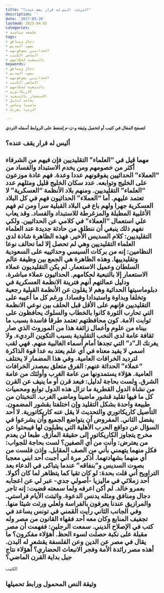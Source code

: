 ```yaml
---
title: "التردي، اليس له قرار يقف عنده؟"
description: ''
date: '2017-09-20'
lastmod: 2025-04-05
categories:
- فلسفة سياسية
tags:
- دجال ومنافق
- بصوت السديس
- الحداثيين يفوقونهم
- الماضي الكتيب
- بالتبعية لحكامهم
keywords:
- دجال ومنافق
- بصوت السديس
- الحداثيين يفوقونهم
- الماضي الكتيب
- بالتبعية لحكامهم
- كاريكاتوري
- الاستعمار بالتبعية
- بحاجة لدليل
- ماضينا وماضي
- الرديء يغرنك

---
```

**لتصفح المقال في كتيب أو لتحميل وثيقة و-ن-م إضغط على الروابط أسفله** **التردي**

## **أليس له قرار يقف عنده؟**

## **مهما قيل في “العلماء” التقليديين فإن فيهم من الشرفاء أكثر من خصومهم ومن يخدم الاستبداد والفساد من “العملاء” الحداثيين يفوقونهم عددا وعدة. فهم عادة موزعون على الخليج وتوابعه. عدد سكان الخليج قليل ومثلهم عدد “العلماء” التقليديين. ومنهم بلاد الأنظمة “العسكرية” لا تعتمد عليهم. أما “العملاء” الحداثيون فهم في كل البلاد العسكرية جهرا ولهم باع في البلاد القبلية سرا ومن ثم فهم الأغلبية المطبلة والمزغرطة للاستبداد والفساد. وقد يعاب علي استعمال “العملاء” في كلامي عن الحداثيين. ولكي نفهم ذلك ينبغي أن ننطلق من حادثة جديدة عند العلماء التقليديين: كلام السديس الأخير. فهذه الظاهرة شاذة لدى العلماء التقليديين وهي لم تحصل إلا لما تحالف نوعا النظامين: إنه من بركات السيسي وحداثييه على السعودية وتقليدييها. وهذه الظاهرة هي الجمع بين وظيفة عالم السلطان وعميل الاستعمار. لم يكن التقليديون عملاء الاستعمار إلا بالتبعية لحكامهم. الحداثيون عملاء مباشرة. ودليل عمالتهم أنهم فترينة الانظمة العسكرية في دبلوماسيتها الحداثية وهم لا يقلون عن الأنظمة القبلية رجعية وتخلفا وبداوة واستبدادا وفسادا. ورغم كل ما أعيبه على التقليديين فإنهم على الأقل قبل الحلف بين نوعي الانظمة التي تحارب الثورة كانوا بالخطاب والسلوك يحافظون على ثوابت الامة. كون محافظتهم تعتمد طرقا فاسدة بسبب ما بيناه من علوم وأعمال زائفة هذا من الموروث الذي صار ثقافة عامة لدى النخب التقليدية بسبب التكوين الرديء. ولا يغرنك الـ”د” التي تجدها أمام أسماء الغالبية منهم. فهي لقب اسمي لا يفيد معناه في أي علم يعتد به عدا قوة الذاكرة لترديد الخرافات العامية. وفي هذا المضمار لا يختلف “عملاء” الحداثة عنهم: الفرق متعلق بمصدر الخرافات العامية. هؤلاء يستمدونها من عامة الغرب وأولئك من عامة الشرق. ولست بحاجة لدليل: فبعد قرن أو ما ينيف عن القرن من نشأة الدول القطرية ما تزال هذه الدول توابع ومحميات كل ما فيها تقليد قشور ماضينا وماضي الغرب. النخبتان من طبيعة واحدة بشكل التقليد وإن اختلفتا بقشور المضمون. التأصيل كاريكاتوري والتحديث لا يقل عنه كاريكاتورية. لا أحد يفضل الثاني. المفروض أن يتواضع الجميع وأن يشرعوا في السؤال عن دوافع الحرب الأهلية التي يطبلون لها فيبحثوا عن مخرج يتجاوز الكاريكاتور إلى حقيقة المأزق. طبعا لن يعدم من يعترض: وأنت من أي الصفين؟ لست بحاجة للجواب: فكل منهما يتهمني بأني من الصف المقابل. وإذن فلست من أي منهما بشهادتهما. أذكر مرة أني أجبت أحد ابني معجبا بصوت السديس و”بنفاقه” عندما يتباكى في الدعاء بعد التراويح أني قلت بحدة: لو كان تقيا كما يتظاهر لما كان أكولا. أحد زملائي في ماليزيا -أصولي جدي- عبر لي عن اعجابه بعمرو خالد. لم أكن اعرفه ولما سمعته قضيت: إنه تاجر دجال ومنافق ومثله يدنس الدعوة. واثبتت الأيام فراستي. والمرازيق عندنا يعرفون بالفراسة ولعلي ورثت شيئا منها. وفي الجانب الثاني رأيت القمني في تونس يساعد في تجفيف المنابع وكان معه أحد فقهاء القانون من مصر وله كتب في الإصلاح الديني. سمعت الرجلين: ففهمت أن مصر مقبلة على نكبة حصلت لسوء الحظ. أهؤلاء مفكرون؟ ما يقال في مصر عن الدين وعن الفلسفة يقشعر له البدن. أهذه مصر رائدة الأمة وفجر الانبعاث الحضاري؟ أهؤلاء نتاج جيل بداية القرن الماضي؟**

الكتيب

## وثيقة النص المحمول ورابط تحميلها

###
